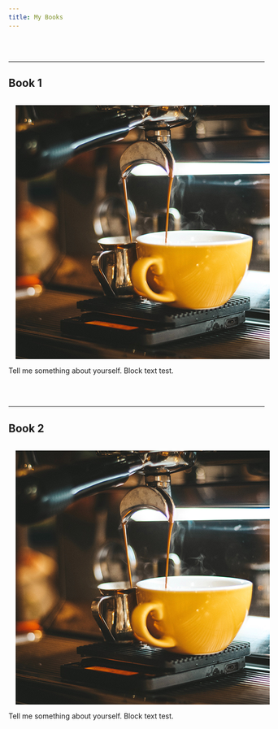 ```yaml
---
title: My Books
---
```


<br>
<br>

---
Book 1
---

<p><img src="assets/images/about_me_sq.jpg" alt="Coffee" style="float:left; margin:1em"/>

Tell me something about yourself.  Block text test.</p>

<br>
<br>

---
Book 2
---

<p><img src="assets/images/about_me_sq.jpg" alt="Coffee" style="float:left; margin:1em"/>

Tell me something about yourself.  Block text test.</p>

